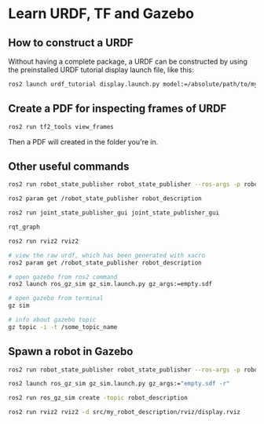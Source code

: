 # Learn URDF, TF and Gazebo

## How to construct a URDF

Without having a complete package, a URDF can be constructed by using the preinstalled URDF tutorial display launch file, like this:

```bash
ros2 launch urdf_tutorial display.launch.py model:=/absolute/path/to/my_robot.urdf
```

## Create a PDF for inspecting frames of URDF

```bash
ros2 run tf2_tools view_frames
```

Then a PDF will created in the folder you're in.

## Other useful commands

```bash
ros2 run robot_state_publisher robot_state_publisher --ros-args -p robot_description:="$(xacro my_robot.urdf)"

ros2 param get /robot_state_publisher robot_description

ros2 run joint_state_publisher_gui joint_state_publisher_gui

rqt_graph

ros2 run rviz2 rviz2

# view the raw urdf, which has been generated with xacro
ros2 param get /robot_state_publisher robot_description

# open gazebo from ros2 command
ros2 launch ros_gz_sim gz_sim.launch.py gz_args:=empty.sdf

# open gazebo from terminal
gz sim

# info about gazebo topic
gz topic -i -t /some_topic_name
```

## Spawn a robot in Gazebo

```bash
ros2 run robot_state_publisher robot_state_publisher --ros-args -p robot_description:="$(xacro my_robot.urdf.xacro)"

ros2 launch ros_gz_sim gz_sim.launch.py gz_args:="empty.sdf -r"

ros2 run ros_gz_sim create -topic robot_description

ros2 run rviz2 rviz2 -d src/my_robot_description/rviz/display.rviz
```